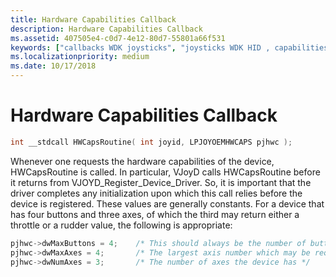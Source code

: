 ```yaml
---
title: Hardware Capabilities Callback
description: Hardware Capabilities Callback
ms.assetid: 407505e4-c0d7-4e12-80d7-55801a66f531
keywords: ["callbacks WDK joysticks", "joysticks WDK HID , capabilities", "hardware capabilities callbacks WDK joysticks"]
ms.localizationpriority: medium
ms.date: 10/17/2018
---
```


# Hardware Capabilities Callback





```cpp
int __stdcall HWCapsRoutine( int joyid, LPJOYOEMHWCAPS pjhwc );
```

Whenever one requests the hardware capabilities of the device, HWCapsRoutine is called. In particular, VJoyD calls HWCapsRoutine before it returns from VJOYD\_Register\_Device\_Driver. So, it is important that the driver completes any initialization upon which this call relies before the device is registered. These values are generally constants. For a device that has four buttons and three axes, of which the third may return either a throttle or a rudder value, the following is appropriate:

```cpp
pjhwc->dwMaxButtons = 4;    /* This should always be the number of buttons */
pjhwc->dwMaxAxes = 4;       /* The largest axis number which may be requested */
pjhwc->dwNumAxes = 3;       /* The number of axes the device has */
```

 

 




